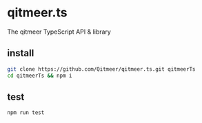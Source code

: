# qitmeer.ts

The qitmeer TypeScript API &amp; library

## install

```bash
git clone https://github.com/Qitmeer/qitmeer.ts.git qitmeerTs
cd qitmeerTs && npm i
```

## test

```bash
npm run test
```
